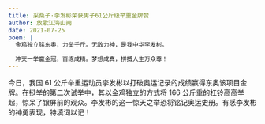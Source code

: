 ```yaml
---
title: 采桑子·李发彬荣获男子61公斤级举重金牌赞
author: 放歌江海山阙
date: 2021-07-25
poem: |
  金鸡独立铭东奥，力举千斤。无敌力神，是我中华李发彬。

  冲天一举赢金冠，百练成精。梦想成真，拼搏人生万众尊！
---
```


今日，我国 61 公斤举重运动员李发彬以打破奥运记录的成绩赢得东奥该项目金牌。在挺举的第二次试举中，其以金鸡独立的方式将 166 公斤重的杠铃高高举起，惊呆了银屏前的观众。李发彬的这一惊天之举恐将铭记奥运史册。有感李发彬的神勇表现，特填词以记！
